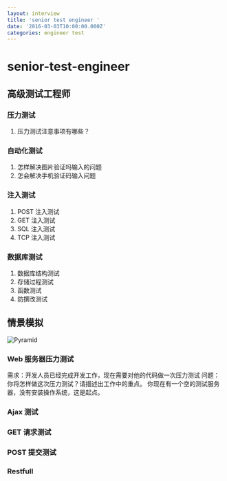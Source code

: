 ```yaml
---
layout: interview
title: 'senior test engineer '
date: '2016-03-03T10:00:00.000Z'
categories: engineer test
---
```


# senior-test-engineer

## 高级测试工程师

### 压力测试

1. 压力测试注意事项有哪些？

### 自动化测试

1. 怎样解决图片验证吗输入的问题
2. 怎会解决手机验证码输入问题

### 注入测试

1. POST 注入测试
2. GET 注入测试
3. SQL 注入测试
4. TCP 注入测试

### 数据库测试

1. 数据库结构测试
2. 存储过程测试
3. 函数测试
4. 防撰改测试

## 情景模拟

![Pyramid](https://github.com/netkiller/journal/tree/1f67b9300d493780b7df5c01a6af57e4c24e7b8a/images/testing/Pyramid.png)

### Web 服务器压力测试

需求：开发人员已经完成开发工作，现在需要对他的代码做一次压力测试 问题：你将怎样做这次压力测试？请描述出工作中的重点。 你现在有一个空的测试服务器，没有安装操作系统，这是起点。

### Ajax 测试

### GET 请求测试

### POST 提交测试

### Restfull

